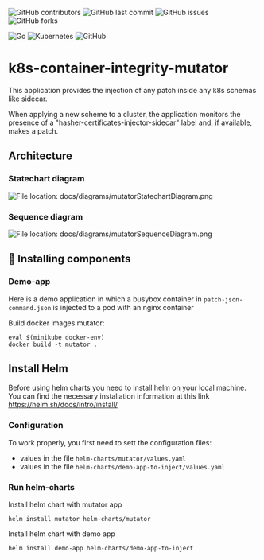 ![GitHub contributors](https://img.shields.io/github/contributors/ScienceSoft-Inc/k8s-container-integrity-mutator)
![GitHub last commit](https://img.shields.io/github/last-commit/ScienceSoft-Inc/k8s-container-integrity-mutator)
![GitHub issues](https://img.shields.io/github/issues/ScienceSoft-Inc/k8s-container-integrity-mutator)
![GitHub forks](https://img.shields.io/github/forks/ScienceSoft-Inc/k8s-container-integrity-mutator)

![Go](https://img.shields.io/badge/go-%2300ADD8.svg?style=for-the-badge&logo=go&logoColor=white)
![Kubernetes](https://img.shields.io/badge/kubernetes-%23326ce5.svg?style=for-the-badge&logo=kubernetes&logoColor=white)
![GitHub](https://img.shields.io/badge/github-%23121011.svg?style=for-the-badge&logo=github&logoColor=white)

# k8s-container-integrity-mutator
This application provides the injection of any patch inside any k8s schemas like sidecar.

When applying a new scheme to a cluster, the application monitors the presence of a "hasher-certificates-injector-sidecar" label and, if available, makes a patch.

## Architecture
### Statechart diagram
![File location: docs/diagrams/mutatorStatechartDiagram.png](/docs/diagrams/mutatorStatechartDiagram.png?raw=true "Statechart diagram")
### Sequence diagram
![File location: docs/diagrams/mutatorSequenceDiagram.png](/docs/diagrams/mutatorSequenceDiagram.png?raw=true "Sequence diagram")
## :hammer: Installing components

### Demo-app
Here is a demo application in which a busybox container in `patch-json-command.json` is injected to a pod with an nginx container

Build docker images mutator:
```
eval $(minikube docker-env)
docker build -t mutator .
```
## Install Helm
Before using helm charts you need to install helm on your local machine.  
You can find the necessary installation information at this link https://helm.sh/docs/intro/install/

### Configuration
To work properly, you first need to sett the configuration files:
+ values in the file `helm-charts/mutator/values.yaml`
+ values in the file `helm-charts/demo-app-to-inject/values.yaml`

### Run helm-charts
Install helm chart with mutator app
```
helm install mutator helm-charts/mutator
```
Install helm chart with demo app
```
helm install demo-app helm-charts/demo-app-to-inject
```
